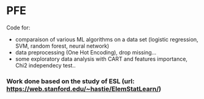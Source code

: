 # PFE
Code for: 
  - comparaison of various ML algorithms on a data set (logistic regression, SVM, random forest, neural network)
  - data preprocessing (One Hot Encoding), drop missing...
  - some exploratory data analysis with CART and features importance, Chi2 independecy test..
### Work done based on the study of ESL (url: https://web.stanford.edu/~hastie/ElemStatLearn/)
